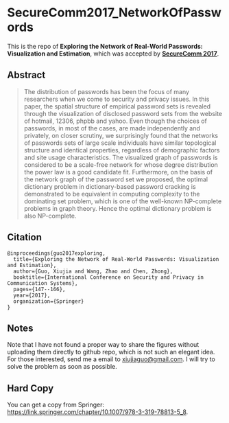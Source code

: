 # SecureComm2017_NetworkOfPasswords
This is the repo of **Exploring the Network of Real-World Passwords: Visualization and Estimation**, which was accepted by [**SecureComm 2017**](http://securecomm.eai-conferences.org/accepted-papers/).



## Abstract
> The distribution of passwords has been the focus of many researchers when we come to security and privacy issues. In this paper, the spatial structure of empirical password sets is revealed through the visualization of disclosed password sets from the website of hotmail, 12306, phpbb and yahoo. Even though the choices of passwords, in most of the cases, are made independently and privately, on closer scrutiny, we surprisingly found that the networks of passwords sets of large scale individuals have similar topological structure and identical properties, regardless of demographic factors and site usage characteristics. The visualized graph of passwords is considered to be a scale-free network for whose degree distribution the power law is a good candidate fit. Furthermore, on the basis of the network graph of the password set we proposed, the optimal dictionary problem in dictionary-based password cracking is demonstrated to be equivalent in computing complexity to the dominating set problem, which is one of the well-known NP-complete problems in graph theory. Hence the optimal dictionary problem is also NP-complete.


## Citation
```
@inproceedings{guo2017exploring,
  title={Exploring the Network of Real-World Passwords: Visualization and Estimation},
  author={Guo, Xiujia and Wang, Zhao and Chen, Zhong},
  booktitle={International Conference on Security and Privacy in Communication Systems},
  pages={147--166},
  year={2017},
  organization={Springer}
}
```


## Notes
Note that I have not found a proper way to share the figures without uploading them directly to github repo, which is not such an elegant idea. For those interested, send me a email to xiujiaguo@gmail.com. I will try to solve the problem as soon as possible.


## Hard Copy
You can get a copy from Springer: <https://link.springer.com/chapter/10.1007/978-3-319-78813-5_8>.
